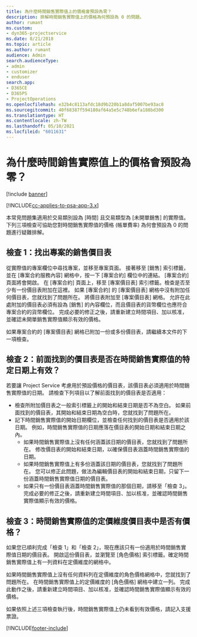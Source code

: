 ```yaml
---
title: 為什麼時間銷售實際值上的價格會預設為零？
description: 排解時間銷售實際值上的價格為何預設為 0 的問題。
author: rumant
ms.custom:
- dyn365-projectservice
ms.date: 8/21/2018
ms.topic: article
ms.author: rumant
audience: Admin
search.audienceType:
- admin
- customizer
- enduser
search.app:
- D365CE
- D365PS
- ProjectOperations
ms.openlocfilehash: e32b4c8113afdc18d9b220b1a8daf5007be93ac8
ms.sourcegitcommit: 40f68387f594180af64a5e5c748b6efa188bd300
ms.translationtype: HT
ms.contentlocale: zh-TW
ms.lasthandoff: 05/10/2021
ms.locfileid: "6011631"
---
```

# <a name="why-is-price-defaulting-to-zero-on-time-sales-actuals"></a>為什麼時間銷售實際值上的價格會預設為零？

[!include [banner](../includes/psa-now-project-operations.md)]

[!INCLUDE[cc-applies-to-psa-app-3.x](../includes/cc-applies-to-psa-app-3x.md)]

本常見問題集適用於交易類別設為 [時間] 且交易類型為 [未開單銷售] 的實際值。 下列三項檢查可協助您對時間銷售實際值的價格 (帳單費率) 為何會預設為 0 的問題進行疑難排解。

## <a name="check-1-identify-the-sales-price-list-for-the-project"></a>檢查 1：找出專案的銷售價目表

從實際值的專案欄位中尋找專案，並移至專案頁面。 接著移至 [銷售] 索引標籤，並在 [專案合約服務內容] 網格中，按一下 [專案合約] 欄位中的連結。 [專案合約] 頁面將會開啟。 在 [專案合約] 頁面上，移至 [專案價目表] 索引標籤。檢查是否至少有一份價目表附加在這裡。 如果 [專案合約] 的 [專案價目表] 網格中沒有附加任何價目表，您就找到了問題所在。 將價目表附加至 [專案價目表] 網格。 允許在此處附加的價目表必須有設為 [銷售] 的內容欄位，而且價目表的貨幣欄位也應符合專案合約的貨幣欄位。 完成必要的修正之後，請重新建立時間項目、加以核准，並確認未開單銷售實際值顯示有效的價格。 

如果專案合約的 [專案價目表] 網格已附加一份或多份價目表，請繼續本文件的下一項檢查。

## <a name="check-2-are-any-of-the-price-lists-identified-above-valid-for-the-specific-date-of-the-time-sales-actual"></a>檢查 2：前面找到的價目表是否在時間銷售實際值的特定日期上有效？

若要讓 Project Service 考慮用於預設價格的價目表，該價目表必須適用於時間銷售實際值的日期。 請檢查下列項目以了解前面找到的價目表是否適用：
- 檢查所附加價目表之一般索引標籤上的開始和結束日期是否不為空白。 如果前面找到的價目表，其開始和結束日期為空白時，您就找到了問題所在。 
- 記下時間銷售實際值的開始日期欄位，並檢查任何找到的價目表是否適用於該日期。 例如，時間銷售實際值的日期應落在價目表的開始日期和結束日期之內。 
    - 如果時間銷售實際值上沒有任何涵蓋該日期的價目表，您就找到了問題所在。 修改價目表的開始和結束日期，以確保價目表涵蓋時間銷售實際值的日期。 
    - 如果時間銷售實際值上有多份涵蓋該日期的價目表，您就找到了問題所在。 您可以修正此問題，做法為編輯價目表的開始和結束日期，只留下一份涵蓋時間銷售實際值日期的價目表。 
    - 如果只有一份價目表涵蓋時間銷售實際值的那個日期，請移至「檢查 3」。
完成必要的修正之後，請重新建立時間項目、加以核准，並確認時間銷售實際值顯示有效的價格。

## <a name="check-3-is-there-a-price-in-the-price-list-for-the-pricing-dimensions-on-the-time-sales-actual"></a>檢查 3：時間銷售實際值的定價維度價目表中是否有價格？

如果您已順利完成「檢查 1」和「檢查 2」，現在應該只有一份適用於時間銷售實際值日期的價目表。 開啟這份價目表，並瀏覽至 [角色價格] 索引標籤。確定時間銷售實際值上有一列資料在定價維度的網格中。

如果時間銷售實際值上沒有任何資料列在定價維度的角色價格網格中，您就找到了問題所在。 在時間銷售實際值上的定價維度的 [角色價格] 網格中建立一列。 完成此動作之後，請重新建立時間項目、加以核准，並確認時間銷售實際值顯示有效的價格。

如果依照上述三項檢查執行後，時間銷售實際值上仍未看到有效價格，請記入支援票證。 



[!INCLUDE[footer-include](../includes/footer-banner.md)]
